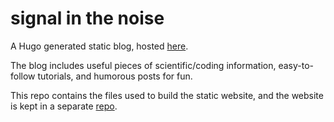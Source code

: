# signal in the noise

A Hugo generated static blog, hosted [here](http://Zsailer.github.io).

The blog includes useful pieces of scientific/coding information, easy-to-follow tutorials, and humorous posts for fun. 

This repo contains the files used to build the static website, and the website is kept in a separate [repo](https://github.com/Zsailer/Zsailer.github.io).